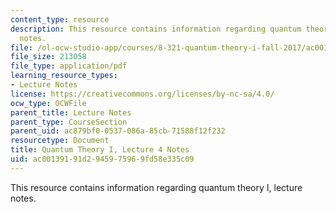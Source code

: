 ```yaml
---
content_type: resource
description: This resource contains information regarding quantum theory I, lecture
  notes.
file: /ol-ocw-studio-app/courses/8-321-quantum-theory-i-fall-2017/ac00139191d2945975969fd58e335c09_MIT8_321F17_lec4.pdf
file_size: 213058
file_type: application/pdf
learning_resource_types:
- Lecture Notes
license: https://creativecommons.org/licenses/by-nc-sa/4.0/
ocw_type: OCWFile
parent_title: Lecture Notes
parent_type: CourseSection
parent_uid: ac879bf0-0537-086a-85cb-71588f12f232
resourcetype: Document
title: Quantum Theory I, Lecture 4 Notes
uid: ac001391-91d2-9459-7596-9fd58e335c09
---
```

This resource contains information regarding quantum theory I, lecture notes.